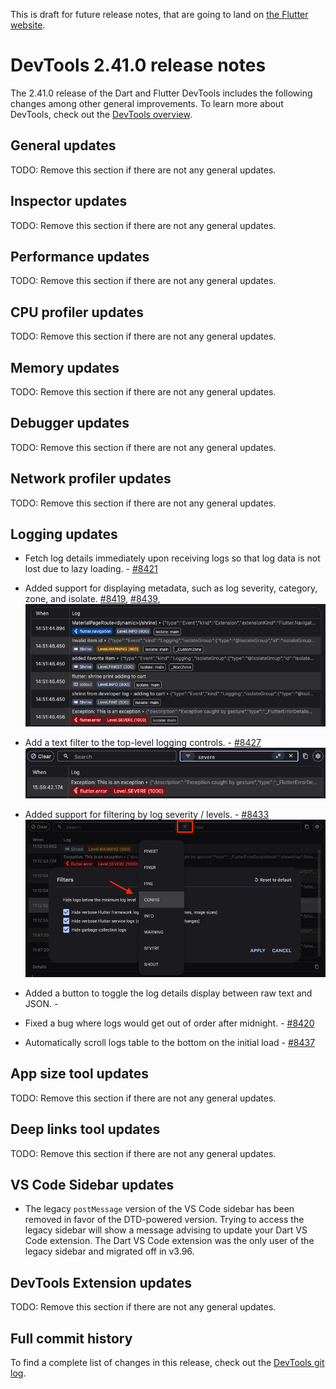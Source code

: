 This is draft for future release notes, that are going to land on
[the Flutter website](https://docs.flutter.dev/tools/devtools/release-notes).

# DevTools 2.41.0 release notes

The 2.41.0 release of the Dart and Flutter DevTools
includes the following changes among other general improvements.
To learn more about DevTools, check out the
[DevTools overview](/tools/devtools/overview).

## General updates

TODO: Remove this section if there are not any general updates.

## Inspector updates

TODO: Remove this section if there are not any general updates.

## Performance updates

TODO: Remove this section if there are not any general updates.

## CPU profiler updates

TODO: Remove this section if there are not any general updates.

## Memory updates

TODO: Remove this section if there are not any general updates.

## Debugger updates

TODO: Remove this section if there are not any general updates.

## Network profiler updates

TODO: Remove this section if there are not any general updates.

## Logging updates

* Fetch log details immediately upon receiving logs so that log data is not lost
due to lazy loading. - [#8421](https://github.com/flutter/devtools/pull/8421)

* Added support for displaying metadata, such as log
severity, category, zone, and isolate.
[#8419](https://github.com/flutter/devtools/pull/8419),
[#8439](https://github.com/flutter/devtools/pull/8439),
[]()
    ![Logging metadata display](images/log_metadata.png "Logging metadata display")

* Add a text filter to the top-level logging controls. -
[#8427](https://github.com/flutter/devtools/pull/8427)
    ![Logging filter](images/log_filter.png "Logging filter")

* Added support for filtering by log severity / levels. -
[#8433](https://github.com/flutter/devtools/pull/8433)
    ![Log level filter](images/log_level_filter.png "Log level filter")

* Added a button to toggle the log details display between raw text and JSON. -
[]()

* Fixed a bug where logs would get out of order after midnight. - 
[#8420](https://github.com/flutter/devtools/pull/8420)

* Automatically scroll logs table to the bottom on the initial load -
[#8437](https://github.com/flutter/devtools/pull/8437)

## App size tool updates

TODO: Remove this section if there are not any general updates.

## Deep links tool updates

TODO: Remove this section if there are not any general updates.

## VS Code Sidebar updates

- The legacy `postMessage` version of the VS Code sidebar has been removed in
  favor of the DTD-powered version. Trying to access the legacy sidebar will
  show a message advising to update your Dart VS Code extension. The Dart VS
  Code extension was the only user of the legacy sidebar and migrated off in
  v3.96.

## DevTools Extension updates

TODO: Remove this section if there are not any general updates.

## Full commit history

To find a complete list of changes in this release, check out the
[DevTools git log](https://github.com/flutter/devtools/tree/v2.41.0).
